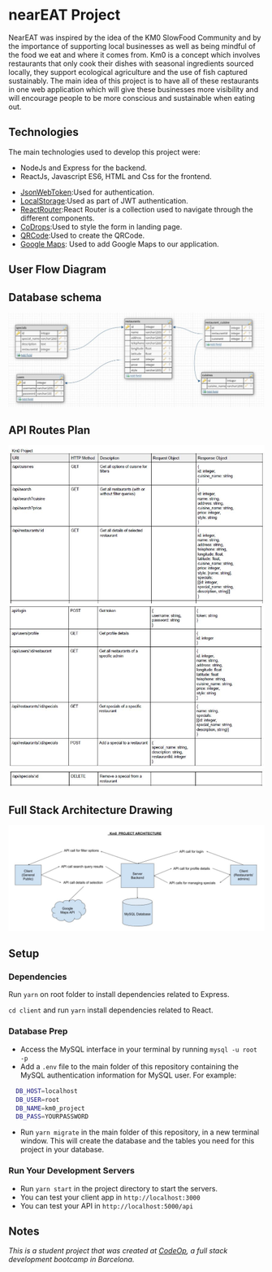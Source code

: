 # nearEAT Project

NearEAT was inspired by the idea of the KM0 SlowFood Community and by the importance of supporting local businesses as well as being mindful of the food we eat and where it comes from. Km0 is a concept which involves restaurants that only cook their dishes with seasonal ingredients sourced locally, they support ecological agriculture and the use of fish captured sustainably. The main idea of this project is to have all of these restaurants in one web application which will give these businesses more visibility and will encourage people to be more conscious and sustainable when eating out.

## Technologies

The main technologies used to develop this project were:

- NodeJs and Express for the backend.
- ReactJs, Javascript ES6, HTML and Css for the frontend.

* [JsonWebToken](https://jwt.io/introduction/):Used for authentication.
* [LocalStorage](https://developer.mozilla.org/en-US/docs/Web/API/Window/localStorage):Used as part of JWT authentication.
* [ReactRouter](https://reactrouter.com/web/guides/quick-start):React Router is a collection used to navigate through the different components.
* [CoDrops](https://tympanus.net/codrops/2013/05/21/natural-language-form-with-custom-input-elements/):Used to style the form in landing page.
* [QRCode](https://yarnpkg.com/package/qrcode#installation):Used to create the QRCode.
* [Google Maps](https://developers.google.com/maps/documentation/javascript/get-api-key): Used to add Google Maps to our application.

## User Flow Diagram

## Database schema

<img src="images/db%20schema.jpg" >

## API Routes Plan

<img src="images/API%20route%20design%201.JPG" >
<img src="images/API%20route%20design%202.JPG" >
<img src="images/API%20route%20design%203.JPG" >

## Full Stack Architecture Drawing

<img src="images/architecture%20drawing.jpg" >

## Setup

### Dependencies

Run `yarn` on root folder to install dependencies related to Express.

`cd client` and run `yarn` install dependencies related to React.

### Database Prep

- Access the MySQL interface in your terminal by running `mysql -u root -p`
- Add a `.env` file to the main folder of this repository containing the MySQL authentication information for MySQL user. For example:

```bash
  DB_HOST=localhost
  DB_USER=root
  DB_NAME=km0_project
  DB_PASS=YOURPASSWORD
```

- Run `yarn migrate` in the main folder of this repository, in a new terminal window. This will create the database and the tables you need for this project in your database.

### Run Your Development Servers

- Run `yarn start` in the project directory to start the servers.
- You can test your client app in `http://localhost:3000`
- You can test your API in `http://localhost:5000/api`

## Notes

_This is a student project that was created at [CodeOp](http://codeop.tech), a full stack development bootcamp in Barcelona._

